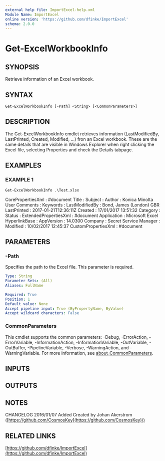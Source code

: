 ```yaml
---
external help file: ImportExcel-help.xml
Module Name: ImportExcel
online version: 'https://github.com/dfinke/ImportExcel'
schema: 2.0.0
---
```


# Get-ExcelWorkbookInfo

## SYNOPSIS

Retrieve information of an Excel workbook.

## SYNTAX

```text
Get-ExcelWorkbookInfo [-Path] <String> [<CommonParameters>]
```

## DESCRIPTION

The Get-ExcelWorkbookInfo cmdlet retrieves information \(LastModifiedBy, LastPrinted, Created, Modified, ...\) fron an Excel workbook. These are the same details that are visible in Windows Explorer when right clicking the Excel file, selecting Properties and check the Details tabpage.

## EXAMPLES

### EXAMPLE 1

```text
Get-ExcelWorkbookInfo .\Test.xlsx
```

CorePropertiesXml : \#document Title : Subject : Author : Konica Minolta User Comments : Keywords : LastModifiedBy : Bond, James \(London\) GBR LastPrinted : 2017-01-21T12:36:11Z Created : 17/01/2017 13:51:32 Category : Status : ExtendedPropertiesXml : \#document Application : Microsoft Excel HyperlinkBase : AppVersion : 14.0300 Company : Secret Service Manager : Modified : 10/02/2017 12:45:37 CustomPropertiesXml : \#document

## PARAMETERS

### -Path

Specifies the path to the Excel file. This parameter is required.

```yaml
Type: String
Parameter Sets: (All)
Aliases: FullName

Required: True
Position: 1
Default value: None
Accept pipeline input: True (ByPropertyName, ByValue)
Accept wildcard characters: False
```

### CommonParameters

This cmdlet supports the common parameters: -Debug, -ErrorAction, -ErrorVariable, -InformationAction, -InformationVariable, -OutVariable, -OutBuffer, -PipelineVariable, -Verbose, -WarningAction, and -WarningVariable. For more information, see [about\_CommonParameters](http://go.microsoft.com/fwlink/?LinkID=113216).

## INPUTS

## OUTPUTS

## NOTES

CHANGELOG 2016/01/07 Added Created by Johan Akerstrom \([https://github.com/CosmosKey](https://github.com/CosmosKey)\)

## RELATED LINKS

[https://github.com/dfinke/ImportExcel](https://github.com/dfinke/ImportExcel)

